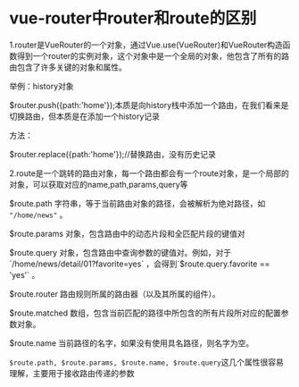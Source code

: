 # vue-router中router和route的区别

1.router是VueRouter的一个对象，通过Vue.use(VueRouter)和VueRouter构造函数得到一个router的实例对象，这个对象中是一个全局的对象，他包含了所有的路由包含了许多关键的对象和属性。

举例：history对象

$router.push({path:'home'});本质是向history栈中添加一个路由，在我们看来是 切换路由，但本质是在添加一个history记录

方法：

$router.replace({path:'home'});//替换路由，没有历史记录

2.route是一个跳转的路由对象，每一个路由都会有一个route对象，是一个局部的对象，可以获取对应的name,path,params,query等

$route.path 
字符串，等于当前路由对象的路径，会被解析为绝对路径，如 `"/home/news"` 。

$route.params 
对象，包含路由中的动态片段和全匹配片段的键值对

$route.query 
对象，包含路由中查询参数的键值对。例如，对于 `/home/news/detail/01?favorite=yes` ，会得到`$route.query.favorite == 'yes'` 。

$route.router 
路由规则所属的路由器（以及其所属的组件）。

$route.matched 
数组，包含当前匹配的路径中所包含的所有片段所对应的配置参数对象。

$route.name 
当前路径的名字，如果没有使用具名路径，则名字为空。

`$route.path, $route.params, $route.name, $route.query`这几个属性很容易理解，主要用于接收路由传递的参数